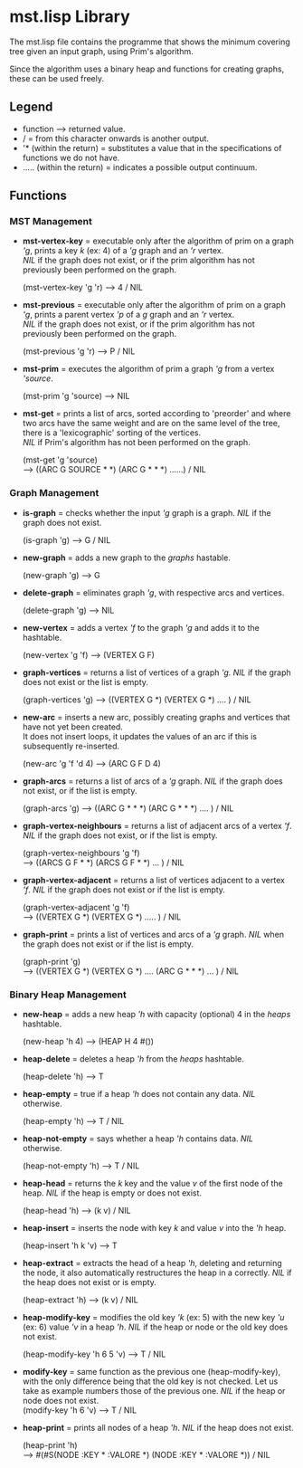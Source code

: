 # mst.lisp Library
The mst.lisp file contains the programme that shows the minimum covering tree given an input graph, using Prim's algorithm.<br>

Since the algorithm uses a binary heap and functions for creating graphs, these can be used freely.<br>


## Legend 
* function --> returned value.
* / = from this character onwards is another output.
* '* (within the return) = substitutes a value that in the specifications of functions we do not have.
* ..... (within the return) = indicates a possible output continuum.



## Functions

### MST Management

* **mst-vertex-key** = executable only after the algorithm of prim on a graph *'g*, prints a key *k* (ex: 4) of a *'g* graph and an *'r* vertex.<br>
		    *NIL* if the graph does not exist, or if the prim algorithm has not previously been performed on the graph.<br>

	(mst-vertex-key 'g 'r) --> 4 / NIL

* **mst-previous** = executable only after the algorithm of prim on a graph *'g*, prints a parent vertex *'p* of a *g* graph and an *'r* vertex.<br>
		*NIL* if the graph does not exist, or if the prim algorithm has not previously been performed on the graph.<br>
		   
	(mst-previous 'g 'r) --> P / NIL


* **mst-prim** = executes the algorithm of prim a graph *'g* from a vertex *'source*.<br>
	       
	(mst-prim 'g 'source) --> NIL


* **mst-get** = prints a list of arcs, sorted according to 'preorder' and where two arcs have the same weight and are on the same level of the tree, there is a 'lexicographic' sorting of the vertices.<br>
	      *NIL* if Prim's algorithm has not been performed on the graph.<br>

	(mst-get 'g 'source)<br>
	--> ((ARC G SOURCE * *) (ARC G * * *) ......) / NIL

### Graph Management

* **is-graph** = checks whether the input *'g* graph is a graph. *NIL* if the graph does not exist.<br>
	       
	(is-graph 'g) --> G / NIL 


* **new-graph** = adds a new graph to the *graphs* hastable. <br>

	(new-graph 'g) --> G


* **delete-graph** = eliminates graph *'g*, with respective arcs and vertices.<br>

	(delete-graph 'g) --> NIL 


* **new-vertex** = adds a vertex *'f* to the graph *'g* and adds it to the hashtable.<br>
		 
	(new-vertex 'g 'f) --> (VERTEX G F)


* **graph-vertices** = returns a list of vertices of a graph *'g*. *NIL* if the graph does not exist or the list is empty.<br>
		     
	(graph-vertices 'g) --> ((VERTEX G *) (VERTEX G *) .... ) / NIL


* **new-arc** = inserts a new arc, possibly creating graphs and vertices that have not yet been created.<br>
		It does not insert loops, it updates the values of an arc if this is subsequently re-inserted.<br>
	      
	(new-arc 'g 'f 'd 4) --> (ARC G F D 4)


* **graph-arcs** = returns a list of arcs of a *'g* graph. *NIL* if the graph does not exist, or if the list is empty.<br>
		 
	(graph-arcs 'g) --> ((ARC G * * *) (ARC G * * *) .... ) / NIL 


* **graph-vertex-neighbours** = returns a list of adjacent arcs  of a vertex *'f*. *NIL* if the graph does not exist, or if the list is empty.<br>
			      
	(graph-vertex-neighbours 'g 'f)<br>
	--> ((ARCS G F * *) (ARCS G F * *) ... ) / NIL


* **graph-vertex-adjacent** = returns a list of vertices adjacent to a vertex *'f*. *NIL* if the graph does not exist or if the list is empty.<br>
			    
	(graph-vertex-adjacent 'g 'f)<br>
	--> ((VERTEX G *) (VERTEX G *) ..... ) / NIL


* **graph-print** = prints a list of vertices and arcs of a *'g* graph. *NIL* when the graph does not exist or if the list is empty.<br>
	
	(graph-print 'g)<br>
	--> ((VERTEX G *) (VERTEX G *) .... (ARC G * * *) ... ) / NIL


### Binary Heap Management

* **new-heap** = adds a new heap *'h* with capacity (optional) 4 in the *heaps* hashtable.<br>
	       
	(new-heap 'h 4) --> (HEAP H 4 #())


* **heap-delete** = deletes a heap *'h* from the *heaps* hashtable.<br>

	(heap-delete 'h) --> T 


* **heap-empty** = true if a heap *'h* does not contain any data. *NIL* otherwise.<br>
		 
	(heap-empty 'h) --> T / NIL


* **heap-not-empty** = says whether a heap *'h* contains data. *NIL* otherwise.<br>
		     
	(heap-not-empty 'h) --> T / NIL


*  **heap-head** = returns the *k* key and the value *v* of the first node of the heap. *NIL* if the heap is empty or does not exist.<br>
		
	(heap-head 'h) --> (k v) / NIL 

* **heap-insert** = inserts the node with key *k* and value *v* into the *'h* heap.<br>

	(heap-insert 'h k 'v) --> T


* **heap-extract** = extracts the head of a heap *'h*, deleting and returning the node, it also automatically restructures the heap in a correctly. *NIL* if the heap does not exist or is empty.<br>
		   
	(heap-extract 'h) --> (k v) / NIL 


* **heap-modify-key** = modifies the old key *'k* (ex: 5) with the new key *'u* (ex: 6) value *'v* in a heap *'h*. *NIL* if the heap or node or the old key does not exist.<br>
		      
	(heap-modify-key 'h 6 5 'v) --> T / NIL


*  **modify-key** = same function as the previous one (heap-modify-key), with the only difference being that the old key is not checked. Let us take as example numbers those of the previous one. *NIL* if the heap or node does not exist.<br>
	(modify-key 'h 6 'v) --> T / NIL


* **heap-print** = prints all nodes of a heap *'h*. *NIL* if the heap does not exist.<br>
		 
	(heap-print 'h)<br>
	--> #(#S(NODE :KEY * :VALORE *) (NODE :KEY * :VALORE *)) / NIL
